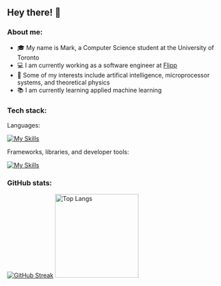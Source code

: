 ## Hey there! 👋

### About me:
- :mortar_board: My name is Mark, a Computer Science student at the University of Toronto
- :computer: I am currently working as a software engineer at [Flipp](https://flipp.com/)
- :star_struck: Some of my interests include artifical intelligence, microprocessor systems, and theoretical physics
- :books: I am currently learning applied machine learning

### Tech stack:
Languages:

  [![My Skills](https://skillicons.dev/icons?i=py,js,ts,java,c,html,css,r,bash,ruby)](https://skillicons.dev)

Frameworks, libraries, and developer tools:

  [![My Skills](https://skillicons.dev/icons?i=react,nodejs,express,git,gcp,firebase,docker,aws,mysql,kafka)](https://skillicons.dev)

### GitHub stats:

[![GitHub Streak](https://github-readme-streak-stats.herokuapp.com?user=dysfunctioned&theme=dark&mode=weekly&hide_border=true)](https://git.io/streak-stats)
<img src="https://github-readme-stats.vercel.app/api/top-langs/?username=dysfunctioned&layout=donut&bg_color=151515&text_color=ffffff&hide_border=true" alt="Top Langs" style="height: 195px;">
